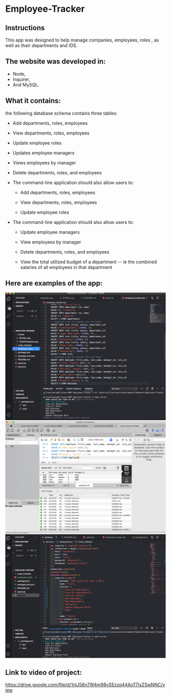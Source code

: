 # Employee-Tracker

## Instructions
This app was designed to help manage companies, employees, roles , as well as their departments and IDS.

## The website was developed in:
* Node,
* Inquirer, 
* And MySQL.
## What it contains:
the following database schema contains three tables:
 * Add departments, roles, employees

  * View departments, roles, employees

  * Update employee roles


  * Updates employee managers

  * Views employees by manager

  * Delete departments, roles, and employees


* The command-line application should also allow users to:

  * Add departments, roles, employees

  * View departments, roles, employees

  * Update employee roles

* The command-line application should also allow users to:

  * Update employee managers

  * View employees by manager

  * Delete departments, roles, and employees

  * View the total utilized budget of a department -- ie the combined salaries of all employees in that department
## Here are examples of the app:
![Image of .SQL](Assets/EmployeeSql.png)
![Image of MYSQL PAGE](Assets/MYSQL.png)
![Image of MYSQL PAGE](Assets/ViewEmployees.png)

## Link to video of project:
https://drive.google.com/file/d/1nlJ58n7W4m98vSEzzq44AoT7IxZSwNNC/view
